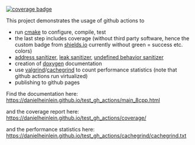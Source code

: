 [![coverage badge](https://img.shields.io/badge/dynamic/xml?url=https://danielheinlein.github.io/test_gh_actions/coverage/index.html&query=/html/body/table[1]/tr[3]/td/table/tr[2]/td[7]&label=coverage)](https://danielheinlein.github.io/test_gh_actions/coverage/)

This project demonstrates the usage of github actions to

- run [cmake](https://cmake.org/) to configure, compile, test
- the last step includes coverage (without third party software, hence the custom badge from [shields.io](https://shields.io/) currently without green = success etc. colors)
- [address sanitizer](https://github.com/google/sanitizers/wiki/AddressSanitizer), [leak sanitizer](https://github.com/google/sanitizers/wiki/AddressSanitizerLeakSanitizer), [undefined behavior sanitizer](https://clang.llvm.org/docs/UndefinedBehaviorSanitizer.html)
- creation of [doxygen](https://doxygen.nl/) documentation
- use [valgrind](https://valgrind.org/)/[cachegrind](https://valgrind.org/docs/manual/cg-manual.html) to count performance statistics (note that github actions run virtualized)
- publishing to github pages

Find the documentation here: https://danielheinlein.github.io/test_gh_actions/main_8cpp.html

and the coverage report here: https://danielheinlein.github.io/test_gh_actions/coverage/

and the performance statistics here: https://danielheinlein.github.io/test_gh_actions/cachegrind/cachegrind.txt
